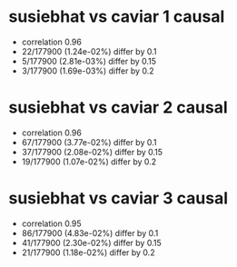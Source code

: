 # susiebhat vs caviar  1 causal

- correlation 0.96
- 22/177900 (1.24e-02%) differ by 0.1
- 5/177900 (2.81e-03%) differ by 0.15
- 3/177900 (1.69e-03%) differ by 0.2


# susiebhat vs caviar  2 causal

- correlation 0.96
- 67/177900 (3.77e-02%) differ by 0.1
- 37/177900 (2.08e-02%) differ by 0.15
- 19/177900 (1.07e-02%) differ by 0.2


# susiebhat vs caviar  3 causal

- correlation 0.95
- 86/177900 (4.83e-02%) differ by 0.1
- 41/177900 (2.30e-02%) differ by 0.15
- 21/177900 (1.18e-02%) differ by 0.2


